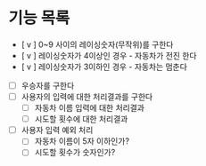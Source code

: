 # 기능 목록

- [ v ] 0~9 사이의 레이싱숫자(무작위)를 구한다
- [ v ] 레이싱숫자가 4이상인 경우 - 자동차가 전진 한다
- [ v ] 레이싱숫자가 3이하인 경우 - 자동차는 멈춘다
- [ ] 우승자를 구한다
- [ ] 사용자의 입력에 대한 처리결과를 구한다
  - [ ] 자동차 이름 입력에 대한 처리결과
  - [ ] 시도할 횟수에 대한 처리결과
- [ ] 사용자 입력 예외 처리
  - [ ] 자동차 이름이 5자 이하인가?
  - [ ] 시도할 횟수가 숫자인가?
